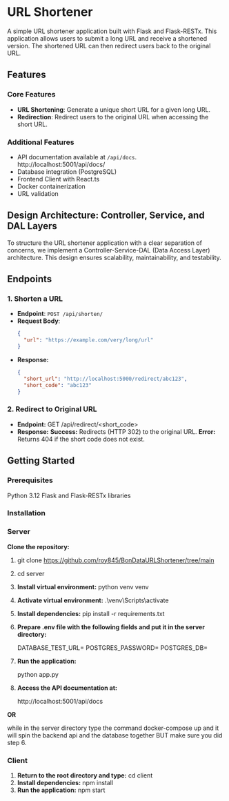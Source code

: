 # URL Shortener

A simple URL shortener application built with Flask and Flask-RESTx. This application allows users to submit a long URL and receive a shortened version. The shortened URL can then redirect users back to the original URL.

## Features

### Core Features

- **URL Shortening**: Generate a unique short URL for a given long URL.
- **Redirection**: Redirect users to the original URL when accessing the short URL.

### Additional Features

- API documentation available at `/api/docs`.
  http://localhost:5001/api/docs/
- Database integration (PostgreSQL)
- Frontend Client with React.ts
- Docker containerization
- URL validation

## Design Architecture: Controller, Service, and DAL Layers

To structure the URL shortener application with a clear separation of concerns, we implement a Controller-Service-DAL (Data Access Layer) architecture. This design ensures scalability, maintainability, and testability.

## Endpoints

### 1. Shorten a URL

- **Endpoint**: `POST /api/shorten/`
- **Request Body**:
  ```json
  {
    "url": "https://example.com/very/long/url"
  }
  ```
- **Response:**
  ```json
  {
    "short_url": "http://localhost:5000/redirect/abc123",
    "short_code": "abc123"
  }
  ```

### 2. Redirect to Original URL

- **Endpoint:** GET /api/redirect/<short_code>
- **Response:**
  <b>Success:</b> Redirects (HTTP 302) to the original URL.
  <b>Error:</b> Returns 404 if the short code does not exist.

## Getting Started

### Prerequisites

Python 3.12
Flask and Flask-RESTx libraries

### Installation

### Server

<b> Clone the repository:</b>

1. git clone https://github.com/roy845/BonDataURLShortener/tree/main
2. cd server
3. <b>Install virtual environment:</b>
   python venv venv
4. <b>Activate virtual environment:</b>
   .\venv\Scripts\activate

5. <b>Install dependencies:</b>
   pip install -r requirements.txt

6. <b>Prepare .env file with the following fields and put it in the server directory:</b>

   DATABASE_TEST_URL=
   POSTGRES_PASSWORD=
   POSTGRES_DB=

7. <b>Run the application:</b>

   python app.py

8. <b>Access the API documentation at:</b>

   http://localhost:5001/api/docs

<b> OR </b>

while in the server directory type the command docker-compose up and it will spin the backend api and the database together BUT make sure you did step 6.

### Client

1.  <b>Return to the root directory and type:</b> cd client
2.  <b>Install dependencies:</b>
    npm install
3.  <b>Run the application:</b>
    npm start
